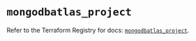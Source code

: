 # `mongodbatlas_project`

Refer to the Terraform Registry for docs: [`mongodbatlas_project`](https://registry.terraform.io/providers/mongodb/mongodbatlas/1.26.1/docs/resources/project).
